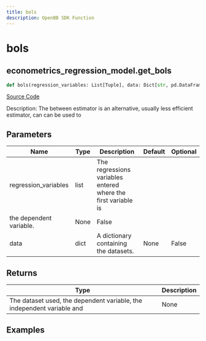 ```yaml
---
title: bols
description: OpenBB SDK Function
---
```

# bols

## econometrics_regression_model.get_bols

```python
def bols(regression_variables: List[Tuple], data: Dict[str, pd.DataFrame]) -> None:
```
[Source Code](https://github.com/OpenBB-finance/OpenBBTerminal/tree/main/openbb_terminal/econometrics/regression_model.py#L282)

Description: The between estimator is an alternative, usually less efficient estimator, can can be used to

## Parameters

| Name | Type | Description | Default | Optional |
| ---- | ---- | ----------- | ------- | -------- |
| regression_variables | list | The regressions variables entered where the first variable is
the dependent variable. | None | False |
| data | dict | A dictionary containing the datasets. | None | False |

## Returns

| Type | Description |
| ---- | ----------- |
| The dataset used, the dependent variable, the independent variable and | None |

## Examples

